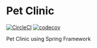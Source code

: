 # Pet Clinic
[![CircleCI](https://circleci.com/gh/jaepgh/pet-clinic.svg?style=svg)](https://circleci.com/gh/jaepgh/pet-clinic)
[![codecov](https://codecov.io/gh/jaepgh/pet-clinic/branch/master/graph/badge.svg)](https://codecov.io/gh/jaepgh/pet-clinic)

Pet Clinic using Spring Framework
